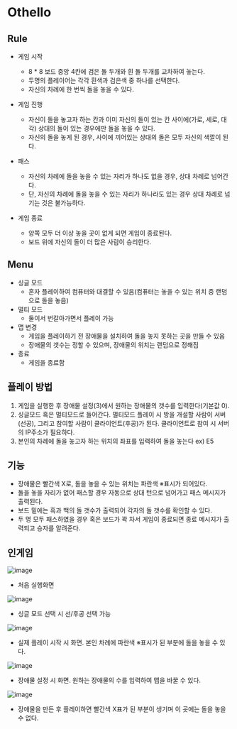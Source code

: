 # Othello


## Rule

* 게임 시작
  * 8 * 8 보드 중앙 4칸에 검은 돌 두개와 흰 돌 두개를 교차하여 놓는다.
  * 두명의 플레이어는 각각 흰색과 검은색 중 하나를 선택한다.
  * 자신의 차례에 한 번씩 돌을 놓을 수 있다.

* 게임 진행
  * 자신이 돌을 놓고자 하는 칸과 이미 자신의 돌이 있는 칸 사이에(가로, 세로, 대각) 상대의 돌이 있는 경우에만 돌을 놓을 수 있다.
  * 자신의 돌을 놓게 된 경우, 사이에 끼어있는 상대의 돌은 모두 자신의 색깔이 된다.
 
* 패스
  * 자신의 차례에 돌을 놓을 수 있는 자리가 하나도 없을 경우, 상대 차례로 넘어간다.
  * 단, 자신의 차례에 돌을 놓을 수 있는 자리가 하나라도 있는 경우 상대 차례로 넘기는 것은 불가능하다.

* 게임 종료
  * 양쪽 모두 더 이상 놓을 곳이 없게 되면 게임이 종료된다.
  * 보드 위에 자신의 돌이 더 많은 사람이 승리한다.


## Menu

* 싱글 모드
  * 혼자 플레이하여 컴퓨터와 대결할 수 있음(컴퓨터는 놓을 수 있는 위치 중 랜덤으로 돌을 놓음)
* 멀티 모드
  * 둘이서 번갈아가면서 플레이 가능
* 맵 변경
  * 게임을 플레이하기 전 장애물을 설치하여 돌을 놓지 못하는 곳을 만들 수 있음
  * 장애물의 갯수는 정할 수 있으며, 장애물의 위치는 랜덤으로 정해짐
* 종료
  * 게임을 종료함


## 플레이 방법

1. 게임을 실행한 후 장애물 설정(3)에서 원하는 장애물의 갯수를 입력한다(기본값 0).
2. 싱글모드 혹은 멀티모드로 들어간다.
     멀티모드 플레이 시 방을 개설할 사람이 서버(선공), 그리고 참여할 사람이 클라이언트(후공)가 된다. 클라이언트로 참여 시 서버의 IP주소가 필요하다.
3. 본인의 차례에 돌을 놓고자 하는 위치의 좌표를 입력하여 돌을 놓는다 ex) E5


## 기능

* 장애물은 빨간색 X로, 돌을 놓을 수 있는 위치는 파란색 ※표시가 되어있다.
* 돌을 놓을 자리가 없어 패스할 경우 자동으로 상대 턴으로 넘어가고 패스 메시지가 출력된다.
* 보드 밑에는 흑과 백의 돌 갯수가 출력되어 각자의 돌 갯수를 확인할 수 있다.
* 두 명 모두 패스하였을 경우 혹은 보드가 꽉 차서 게임이 종료되면 종료 메시지가 출력되고 승자를 알려준다.

## 인게임

![image](https://user-images.githubusercontent.com/101162453/158518275-670e6f3b-b667-4a08-9958-4f92aa87494d.png)
* 처음 실행화면 

![image](https://user-images.githubusercontent.com/101162453/158518422-efb0a171-5c5c-4d34-8862-a89a4fed86ab.png)
* 싱글 모드 선택 시 선/후공 선택 가능

![image](https://user-images.githubusercontent.com/101162453/158518554-893c5da9-9c88-4bfa-8db7-235d707e3b20.png)
* 실제 플레이 시작 시 화면. 본인 차례에 파란색 ※표시가 된 부분에 돌을 놓을 수 있다. 

![image](https://user-images.githubusercontent.com/101162453/158519566-23b4400b-966d-468d-bce6-098ba9fc6b94.png)
* 장애물 설정 시 화면. 원하는 장애물의 수를 입력하여 맵을 바꿀 수 있다.

![image](https://user-images.githubusercontent.com/101162453/158519807-e321fe14-1617-404e-88c6-eafdb8d58953.png)
* 장애물을 만든 후 플레이하면 빨간색 X표가 된 부분이 생기며 이 곳에는 돌을 놓을 수 없다.
